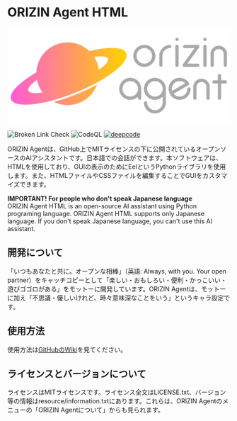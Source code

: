 # ORIZIN Agent HTML

![ロゴ](resource/image/landscape_logo2.svg)

![Broken Link Check](https://github.com/Robot-Inventor/ORIZIN-Agent-HTML/workflows/Broken%20Link%20Check/badge.svg) ![CodeQL](https://github.com/Robot-Inventor/ORIZIN-Agent-HTML/workflows/CodeQL/badge.svg) [![deepcode](https://www.deepcode.ai/api/gh/badge?key=eyJhbGciOiJIUzI1NiIsInR5cCI6IkpXVCJ9.eyJwbGF0Zm9ybTEiOiJnaCIsIm93bmVyMSI6IlJvYm90LUludmVudG9yIiwicmVwbzEiOiJPUklaSU4tQWdlbnQtSFRNTCIsImluY2x1ZGVMaW50IjpmYWxzZSwiYXV0aG9ySWQiOjE5NTA0LCJpYXQiOjE1OTYxODM4MTd9.HnkgQEaCmDcRVYTlFHoF3akTsFAVk4klexylU1LwqTA)](https://www.deepcode.ai/app/gh/Robot-Inventor/ORIZIN-Agent-HTML/_/dashboard?utm_content=gh%2FRobot-Inventor%2FORIZIN-Agent-HTML)

ORIZIN Agentは、GitHub上でMITライセンスの下に公開されているオープンソースのAIアシスタントです。日本語での会話ができます。本ソフトウェアは、HTMLを使用しており、GUIの表示のためにEelというPythonライブラリを使用します。また、HTMLファイルやCSSファイルを編集することでGUIをカスタマイズできます。

**IMPORTANT! For people who don't speak Japanese language**  
ORIZIN Agent HTML is an open-source AI assistant using Python programing language. ORIZIN Agent HTML supports only Japanese language. If you don't speak Japanese language, you can't use this AI assistant.

## 開発について

「いつもあなたと共に。オープンな相棒」（英語: Always, with you. Your open partner）をキャッチコピーとして「楽しい・おもしろい・便利・かっこいい・遊びゴゴロがある」をモットーに開発しています。ORIZIN Agentは、モットーに加え「不思議・優しいけれど、時々意味深なことをいう」というキャラ設定です。

## 使用方法

使用方法は[GitHubのWiki](https://github.com/Robot-Inventor/ORIZIN-Agent-HTML/wiki/%E4%BD%BF%E3%81%84%E6%96%B9)を見てください。

## ライセンスとバージョンについて

ライセンスはMITライセンスです。ライセンス全文はLICENSE.txt、バージョン等の情報はresource/information.txtにあります。これらは、ORIZIN Agentのメニューの「ORIZIN Agentについて」からも見られます。
